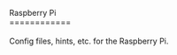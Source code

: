 Raspberry Pi<br/>
============<br/>
<br/>
Config files, hints, etc. for the Raspberry Pi.<br/>
<br/>



